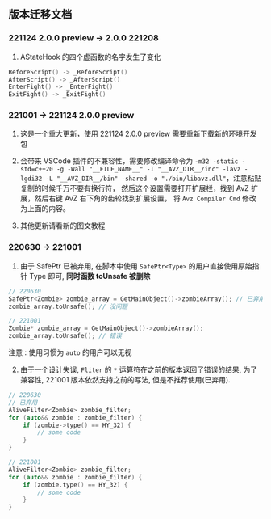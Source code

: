 <!--
 * @Coding: utf-8
 * @Author: vector-wlc
 * @Date: 2022-09-19 18:36:24
 * @Description: 
-->
## 版本迁移文档

### 221124 2.0.0 preview -> 2.0.0 221208

1. AStateHook 的四个虚函数的名字发生了变化

```C++
BeforeScript() -> _BeforeScript()  
AfterScript() -> _AfterScript()  
EnterFight() -> _EnterFight()  
ExitFight() -> _ExitFight()  
```

### 221001 -> 221124 2.0.0 preview

1. 这是一个重大更新，使用 221124  2.0.0 preview 需要重新下载新的环境开发包

2. 会带来 VSCode 插件的不兼容性，需要修改编译命令为 `-m32 -static -std=c++20 -g -Wall "__FILE_NAME__" -I "__AVZ_DIR__/inc" -lavz -lgdi32 -L "__AVZ_DIR__/bin" -shared -o "./bin/libavz.dll"`，注意粘贴复制的时候千万不要有换行符， 然后这个设置需要打开扩展栏，找到 AvZ 扩展，然后右键 AvZ 右下角的齿轮找到扩展设置， 将 `Avz Compiler Cmd` 修改为上面的内容。

3. 其他更新请看新的图文教程

### 220630 -> 221001

1. 由于 SafePtr 已被弃用, 在脚本中使用 `SafePtr<Type>` 的用户直接使用原始指针 Type 即可,
**同时函数 toUnsafe 被删除**

```C++
// 220630
SafePtr<Zombie> zombie_array = GetMainObject()->zombieArray(); // 已弃用
zombie_array.toUnsafe(); // 没问题

// 221001
Zombie* zombie_array = GetMainObject()->zombieArray();
zombie_array.toUnsafe(); // 错误
```

注意 : 使用习惯为 `auto` 的用户可以无视 

2. 由于一个设计失误, `Fliter` 的 `*` 运算符在之前的版本返回了错误的结果, 
为了兼容性, 221001 版本依然支持之前的写法, 但是不推荐使用(已弃用). 


```C++
// 220630
// 已弃用
AliveFilter<Zombie> zombie_filter; 
for (auto&& zombie : zombie_filter) {
    if (zombie->type() == HY_32) {
        // some code
    }
}

// 221001
AliveFilter<Zombie> zombie_filter;
for (auto&& zombie : zombie_filter) {
    if (zombie.type() == HY_32) {
        // some code
    }
}
```